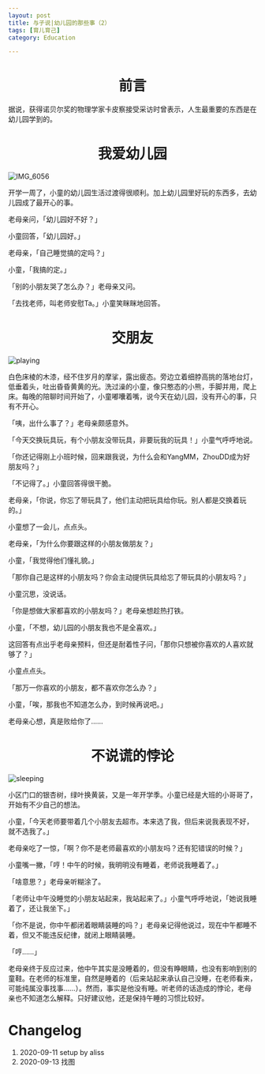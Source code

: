 ```yaml
---
layout: post
title: 与子说|幼儿园的那些事（2）
tags: [育儿育己]
category: Education

---
```

# <center> 前言

据说，获得诺贝尔奖的物理学家卡皮察接受采访时曾表示，人生最重要的东西是在幼儿园学到的。

# <center> 我爱幼儿园

![IMG_6056](https://user-images.githubusercontent.com/23351109/92853860-e79b4700-f422-11ea-87ba-234c57f52f76.JPG)

开学一周了，小童的幼儿园生活过渡得很顺利。加上幼儿园里好玩的东西多，去幼儿园成了最开心的事。

老母亲问，「幼儿园好不好？」

小童回答，「幼儿园好。」

老母亲，「自己睡觉搞的定吗？」

小童，「我搞的定。」

「别的小朋友哭了怎么办？」老母亲又问。

「去找老师，叫老师安慰Ta。」小童笑眯眯地回答。



# <center> 交朋友

![playing](https://user-images.githubusercontent.com/23351109/93018248-eaec2980-f600-11ea-8b8e-de0deb896bfa.jpg)

白色床棱的木漆，经不住岁月的摩挲，露出疲态。旁边立着细脖高挑的落地台灯，低垂着头，吐出昏昏黄黄的光。洗过澡的小童，像只憨态的小熊，手脚并用，爬上床。每晚的陪聊时间开始了，小童嘟囔着嘴，说今天在幼儿园，没有开心的事，只有不开心。

「咦，出什么事了？」老母亲颇感意外。



「今天交换玩具玩，有个小朋友没带玩具，非要玩我的玩具！」小童气呼呼地说。



「你还记得刚上小班时候，回来跟我说，为什么会和YangMM，ZhouDD成为好朋友吗？」



「不记得了。」小童回答得很干脆。



老母亲，「你说，你忘了带玩具了，他们主动把玩具给你玩。别人都是交换着玩的。」



小童想了一会儿，点点头。



老母亲，「为什么你要跟这样的小朋友做朋友？」



小童，「我觉得他们懂礼貌。」



「那你自己是这样的小朋友吗？你会主动提供玩具给忘了带玩具的小朋友吗？」



小童沉思，没说话。



「你是想做大家都喜欢的小朋友吗？」老母亲想趁热打铁。



小童，「不想，幼儿园的小朋友我也不是全喜欢。」



这回答有点出乎老母亲预料，但还是耐着性子问，「那你只想被你喜欢的人喜欢就够了？」



小童点点头。



「那万一你喜欢的小朋友，都不喜欢你怎么办？」



小童，「唉，那我也不知道怎么办，到时候再说吧。」



老母亲心想，真是败给你了……

# <center> 不说谎的悖论

![sleeping](https://user-images.githubusercontent.com/23351109/93018253-fb040900-f600-11ea-9c11-866c04196002.jpg)

小区门口的银杏树，绿叶换黄装，又是一年开学季。小童已经是大班的小哥哥了，开始有不少自己的想法。

小童，「今天老师要带着几个小朋友去超市。本来选了我，但后来说我表现不好，就不选我了。」

老母亲吃了一惊，「啊？你不是老师最喜欢的小朋友吗？还有犯错误的时候？」



小童嘴一撇，「哼！中午的时候，我明明没有睡着，老师说我睡着了。」



「啥意思？」老母亲听糊涂了。



「老师让中午没睡觉的小朋友站起来，我站起来了。」小童气呼呼地说，「她说我睡着了，还让我坐下。」



「你不是说，你中午都闭着眼睛装睡的吗？」老母亲记得他说过，现在中午都睡不着，但又不能违反纪律，就闭上眼睛装睡。



「哼……」

老母亲终于反应过来，他中午其实是没睡着的，但没有睁眼睛，也没有影响到别的童鞋。在老师的标准里，自然是睡着的（后来站起来承认自己没睡，在老师看来，可能纯属没事找事……）。然而，事实是他没有睡。听老师的话造成的悖论，老母亲也不知道怎么解释。只好建议他，还是保持午睡的习惯比较好。



# Changelog

1. 2020-09-11 setup by aliss
2. 2020-09-13 找图 






